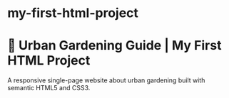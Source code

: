 # my-first-html-project

# 🌱 Urban Gardening Guide | My First HTML Project

A responsive single-page website about urban gardening built with semantic HTML5 and CSS3.



